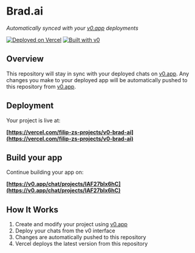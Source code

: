 # Brad.ai

*Automatically synced with your [v0.app](https://v0.app) deployments*

[![Deployed on Vercel](https://img.shields.io/badge/Deployed%20on-Vercel-black?style=for-the-badge&logo=vercel)](https://vercel.com/filip-zs-projects/v0-brad-ai)
[![Built with v0](https://img.shields.io/badge/Built%20with-v0.app-black?style=for-the-badge)](https://v0.app/chat/projects/IAF27blx6hC)

## Overview

This repository will stay in sync with your deployed chats on [v0.app](https://v0.app).
Any changes you make to your deployed app will be automatically pushed to this repository from [v0.app](https://v0.app).

## Deployment

Your project is live at:

**[https://vercel.com/filip-zs-projects/v0-brad-ai](https://vercel.com/filip-zs-projects/v0-brad-ai)**

## Build your app

Continue building your app on:

**[https://v0.app/chat/projects/IAF27blx6hC](https://v0.app/chat/projects/IAF27blx6hC)**

## How It Works

1. Create and modify your project using [v0.app](https://v0.app)
2. Deploy your chats from the v0 interface
3. Changes are automatically pushed to this repository
4. Vercel deploys the latest version from this repository